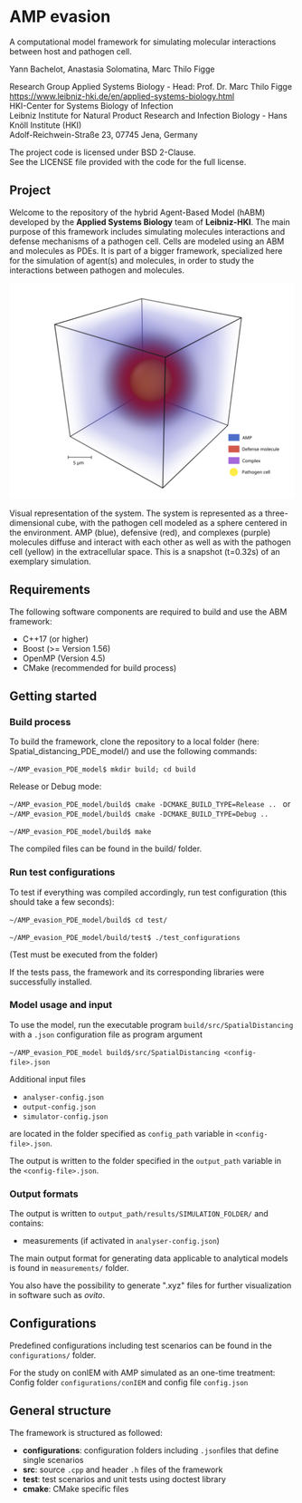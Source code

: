 # AMP evasion

A computational model framework for simulating molecular interactions between host and pathogen cell.

Yann Bachelot, Anastasia Solomatina, Marc Thilo Figge

Research Group Applied Systems Biology - Head: Prof. Dr. Marc Thilo Figge\
https://www.leibniz-hki.de/en/applied-systems-biology.html \
HKI-Center for Systems Biology of Infection\
Leibniz Institute for Natural Product Research and Infection Biology - Hans Knöll Institute (HKI)\
Adolf-Reichwein-Straße 23, 07745 Jena, Germany

The project code is licensed under BSD 2-Clause.\
See the LICENSE file provided with the code for the full license.

## Project

Welcome to the repository of the hybrid Agent-Based Model (hABM) developed by the **Applied Systems Biology** team of **Leibniz-HKI**.
The main purpose of this framework includes simulating molecules interactions and defense mechanisms of a pathogen cell.
Cells are modeled using an ABM and molecules as PDEs. It is part of a bigger framework, specialized here for the simulation of agent(s) and molecules, in order to study the interactions between pathogen and molecules.

![](visualization.svg "Scheme of the model")

Visual representation of the system. The system is represented as a three-dimensional cube, with the pathogen cell modeled as a sphere centered in the environment. AMP (blue), defensive (red), and complexes (purple) molecules diffuse and interact with each other as well as with the pathogen cell (yellow) in the extracellular space. This is a snapshot (t=0.32s) of an exemplary simulation.
## Requirements

The following software components are required to build and use the ABM framework:

- C++17 (or higher)
- Boost (>= Version 1.56)
- OpenMP (Version 4.5)
- CMake (recommended for build process)

## Getting started
### Build process

To build the framework, clone the repository to a local folder (here: Spatial_distancing_PDE_model/) and use the following commands:

`~/AMP_evasion_PDE_model$ mkdir build; cd build`

Release or Debug mode:

`~/AMP_evasion_PDE_model/build$ cmake -DCMAKE_BUILD_TYPE=Release .. `
or `~/AMP_evasion_PDE_model/build$ cmake -DCMAKE_BUILD_TYPE=Debug .. `

`~/AMP_evasion_PDE_model/build$ make `

The compiled files can be found in the build/ folder.

### Run test configurations

To test if everything was compiled accordingly, run test configuration (this should take a few seconds):

`~/AMP_evasion_PDE_model/build$ cd test/`

`~/AMP_evasion_PDE_model/build/test$ ./test_configurations`

(Test must be executed from the folder)

If the tests pass, the framework and its corresponding libraries were successfully installed.

### Model usage and input

To use the model, run the executable program `build/src/SpatialDistancing` with a `.json` configuration file as program argument

`~/AMP_evasion_PDE_model build$/src/SpatialDistancing <config-file>.json`

Additional input files
- `analyser-config.json`
- `output-config.json`
- `simulator-config.json`

are located in the folder specified as `config_path` variable in `<config-file>.json`.

The output is written to the folder specified in the `output_path` variable in the `<config-file>.json`.

### Output formats

The output is written to `output_path/results/SIMULATION_FOLDER/` and contains:
- measurements (if activated in `analyser-config.json`)

The main output format for generating data applicable to analytical models is found in `measurements/` folder.

You also have the possibility to generate ".xyz" files for further visualization in software such as _ovito_.

## Configurations

Predefined configurations including test scenarios can be found in the `configurations/` folder.

For the study on conIEM with AMP simulated as an one-time treatment:
Config folder `configurations/conIEM` and config file `config.json`

## General structure
The framework is structured as followed:

- **configurations**: configuration folders including `.json`files that define single scenarios
- **src**: source `.cpp` and header `.h` files of the framework
- **test**: test scenarios and unit tests using doctest library
- **cmake**: CMake specific files

